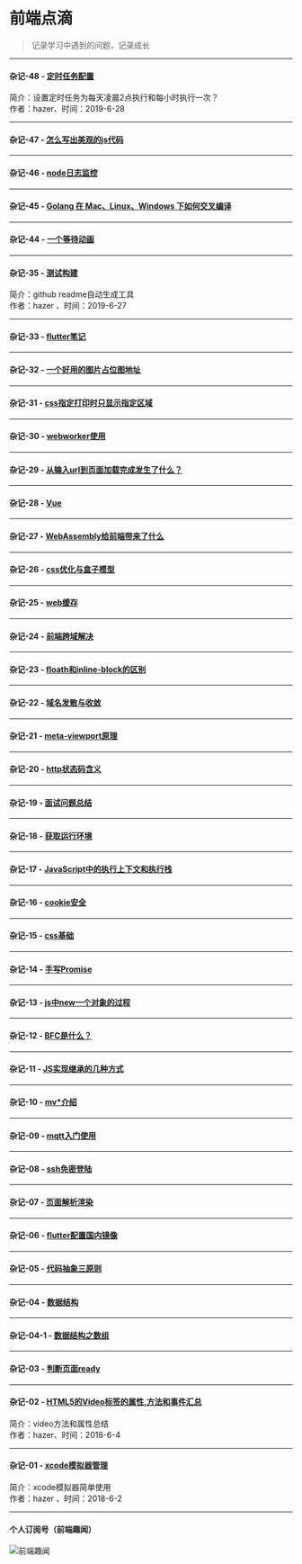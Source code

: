 # 前端点滴
> 记录学习中遇到的问题，记录成长
---
#### 杂记-48 - [定时任务配置](./docs/%E6%9D%82%E8%AE%B0-48.%E5%AE%9A%E6%97%B6%E4%BB%BB%E5%8A%A1%E9%85%8D%E7%BD%AE.md)  
简介：设置定时任务为每天凌晨2点执行和每小时执行一次？  
作者：hazer、时间：2019-6-28  
***
#### 杂记-47 - [怎么写出美观的js代码](./docs/%E6%9D%82%E8%AE%B0-47.%E6%80%8E%E4%B9%88%E5%86%99%E5%87%BA%E7%BE%8E%E8%A7%82%E7%9A%84js%E4%BB%A3%E7%A0%81.md)  
***
#### 杂记-46 - [node日志监控](./docs/%E6%9D%82%E8%AE%B0-46.node%E6%97%A5%E5%BF%97%E7%9B%91%E6%8E%A7.md)  
***
#### 杂记-45 - [Golang 在 Mac、Linux、Windows 下如何交叉编译](./docs/%E6%9D%82%E8%AE%B0-45.Golang%20%E5%9C%A8%20Mac%E3%80%81Linux%E3%80%81Windows%20%E4%B8%8B%E5%A6%82%E4%BD%95%E4%BA%A4%E5%8F%89%E7%BC%96%E8%AF%91.md)  
***
#### 杂记-44 - [一个等待动画](./docs/%E6%9D%82%E8%AE%B0-44.%E4%B8%80%E4%B8%AA%E7%AD%89%E5%BE%85%E5%8A%A8%E7%94%BB.md)  
***
#### 杂记-35 - [测试构建](./docs/%E6%9D%82%E8%AE%B0-35.%E6%B5%8B%E8%AF%95%E6%9E%84%E5%BB%BA.md)  
简介：github readme自动生成工具    
作者：hazer  、时间：2019-6-27    
***
#### 杂记-33 - [flutter笔记](./docs/%E6%9D%82%E8%AE%B0-33.flutter%E7%AC%94%E8%AE%B0.md)  
***
#### 杂记-32 - [一个好用的图片占位图地址](./docs/%E6%9D%82%E8%AE%B0-32.%E4%B8%80%E4%B8%AA%E5%A5%BD%E7%94%A8%E7%9A%84%E5%9B%BE%E7%89%87%E5%8D%A0%E4%BD%8D%E5%9B%BE%E5%9C%B0%E5%9D%80.md)  
***
#### 杂记-31 - [css指定打印时只显示指定区域](./docs/%E6%9D%82%E8%AE%B0-31.css%E6%8C%87%E5%AE%9A%E6%89%93%E5%8D%B0%E6%97%B6%E5%8F%AA%E6%98%BE%E7%A4%BA%E6%8C%87%E5%AE%9A%E5%8C%BA%E5%9F%9F.md)  
***
#### 杂记-30 - [webworker使用](./docs/%E6%9D%82%E8%AE%B0-30.webworker%E4%BD%BF%E7%94%A8.md)  
***
#### 杂记-29 - [从输入url到页面加载完成发生了什么？](./docs/%E6%9D%82%E8%AE%B0-29.%E4%BB%8E%E8%BE%93%E5%85%A5url%E5%88%B0%E9%A1%B5%E9%9D%A2%E5%8A%A0%E8%BD%BD%E5%AE%8C%E6%88%90%E5%8F%91%E7%94%9F%E4%BA%86%E4%BB%80%E4%B9%88%EF%BC%9F.md)  
***
#### 杂记-28 - [Vue](./docs/%E6%9D%82%E8%AE%B0-28.Vue.nextTick%E5%AE%9E%E7%8E%B0.md)  
***
#### 杂记-27 - [WebAssembly给前端带来了什么](./docs/%E6%9D%82%E8%AE%B0-27.WebAssembly%E7%BB%99%E5%89%8D%E7%AB%AF%E5%B8%A6%E6%9D%A5%E4%BA%86%E4%BB%80%E4%B9%88.md)  
***
#### 杂记-26 - [css优化与盒子模型](./docs/%E6%9D%82%E8%AE%B0-26.css%E4%BC%98%E5%8C%96%E4%B8%8E%E7%9B%92%E5%AD%90%E6%A8%A1%E5%9E%8B.md)  
***
#### 杂记-25 - [web缓存](./docs/%E6%9D%82%E8%AE%B0-25.web%E7%BC%93%E5%AD%98.md)  
***
#### 杂记-24 - [前端跨域解决](./docs/%E6%9D%82%E8%AE%B0-24.%E5%89%8D%E7%AB%AF%E8%B7%A8%E5%9F%9F%E8%A7%A3%E5%86%B3.md)  
***
#### 杂记-23 - [floath和inline-block的区别](./docs/%E6%9D%82%E8%AE%B0-23.floath%E5%92%8Cinline-block%E7%9A%84%E5%8C%BA%E5%88%AB.md)  
***
#### 杂记-22 - [域名发散与收敛](./docs/%E6%9D%82%E8%AE%B0-22.%E5%9F%9F%E5%90%8D%E5%8F%91%E6%95%A3%E4%B8%8E%E6%94%B6%E6%95%9B.md)  
***
#### 杂记-21 - [meta-viewport原理](./docs/%E6%9D%82%E8%AE%B0-21.meta-viewport%E5%8E%9F%E7%90%86.md)  
***
#### 杂记-20 - [http状态码含义](./docs/%E6%9D%82%E8%AE%B0-20.http%E7%8A%B6%E6%80%81%E7%A0%81%E5%90%AB%E4%B9%89.md)  
***
#### 杂记-19 - [面试问题总结](./docs/%E6%9D%82%E8%AE%B0-19.%E9%9D%A2%E8%AF%95%E9%97%AE%E9%A2%98%E6%80%BB%E7%BB%93.md)  
***
#### 杂记-18 - [获取运行环境](./docs/%E6%9D%82%E8%AE%B0-18.%E8%8E%B7%E5%8F%96%E8%BF%90%E8%A1%8C%E7%8E%AF%E5%A2%83.md)  
***
#### 杂记-17 - [JavaScript中的执行上下文和执行栈](./docs/%E6%9D%82%E8%AE%B0-17.JavaScript%E4%B8%AD%E7%9A%84%E6%89%A7%E8%A1%8C%E4%B8%8A%E4%B8%8B%E6%96%87%E5%92%8C%E6%89%A7%E8%A1%8C%E6%A0%88.md)  
***
#### 杂记-16 - [cookie安全](./docs/%E6%9D%82%E8%AE%B0-16.cookie%E5%AE%89%E5%85%A8.md)  
***
#### 杂记-15 - [css基础](./docs/%E6%9D%82%E8%AE%B0-15.css%E5%9F%BA%E7%A1%80.md)  
***
#### 杂记-14 - [手写Promise](./docs/%E6%9D%82%E8%AE%B0-14.%E6%89%8B%E5%86%99Promise.md)  
***
#### 杂记-13 - [js中new一个对象的过程](./docs/%E6%9D%82%E8%AE%B0-13.js%E4%B8%ADnew%E4%B8%80%E4%B8%AA%E5%AF%B9%E8%B1%A1%E7%9A%84%E8%BF%87%E7%A8%8B.md)  
***
#### 杂记-12 - [BFC是什么？](./docs/%E6%9D%82%E8%AE%B0-12.BFC%E6%98%AF%E4%BB%80%E4%B9%88%EF%BC%9F.md)  
***
#### 杂记-11 - [JS实现继承的几种方式](./docs/%E6%9D%82%E8%AE%B0-11.JS%E5%AE%9E%E7%8E%B0%E7%BB%A7%E6%89%BF%E7%9A%84%E5%87%A0%E7%A7%8D%E6%96%B9%E5%BC%8F.md)  
***
#### 杂记-10 - [mv*介绍](./docs/%E6%9D%82%E8%AE%B0-10.mv*%E4%BB%8B%E7%BB%8D.md)  
***
#### 杂记-09 - [mqtt入门使用](./docs/%E6%9D%82%E8%AE%B0-09.mqtt%E5%85%A5%E9%97%A8%E4%BD%BF%E7%94%A8.md)  
***
#### 杂记-08 - [ssh免密登陆](./docs/%E6%9D%82%E8%AE%B0-08.ssh%E5%85%8D%E5%AF%86%E7%99%BB%E9%99%86.md)  
***
#### 杂记-07 - [页面解析渲染](./docs/%E6%9D%82%E8%AE%B0-07.%E9%A1%B5%E9%9D%A2%E8%A7%A3%E6%9E%90%E6%B8%B2%E6%9F%93.md)  
***
#### 杂记-06 - [flutter配置国内镜像](./docs/%E6%9D%82%E8%AE%B0-06.flutter%E9%85%8D%E7%BD%AE%E5%9B%BD%E5%86%85%E9%95%9C%E5%83%8F.md)  
***
#### 杂记-05 - [代码抽象三原则](./docs/%E6%9D%82%E8%AE%B0-05.%E4%BB%A3%E7%A0%81%E6%8A%BD%E8%B1%A1%E4%B8%89%E5%8E%9F%E5%88%99.md)  
***
#### 杂记-04 - [数据结构](./docs/%E6%9D%82%E8%AE%B0-04.%E6%95%B0%E6%8D%AE%E7%BB%93%E6%9E%84.md)  
***
#### 杂记-04-1 - [数据结构之数组](./docs/%E6%9D%82%E8%AE%B0-04-1.%E6%95%B0%E6%8D%AE%E7%BB%93%E6%9E%84%E4%B9%8B%E6%95%B0%E7%BB%84.md)  
***
#### 杂记-03 - [判断页面ready](./docs/%E6%9D%82%E8%AE%B0-03.%E5%88%A4%E6%96%AD%E9%A1%B5%E9%9D%A2ready.md)  
***
#### 杂记-02 - [HTML5的Video标签的属性,方法和事件汇总](./docs/%E6%9D%82%E8%AE%B0-02.HTML5%E7%9A%84Video%E6%A0%87%E7%AD%BE%E7%9A%84%E5%B1%9E%E6%80%A7%2C%E6%96%B9%E6%B3%95%E5%92%8C%E4%BA%8B%E4%BB%B6%E6%B1%87%E6%80%BB.md)  
简介：video方法和属性总结  
作者：hazer、时间：2018-6-4  
***
#### 杂记-01 - [xcode模拟器管理](./docs/%E6%9D%82%E8%AE%B0-01.xcode%E6%A8%A1%E6%8B%9F%E5%99%A8%E7%AE%A1%E7%90%86.md)  
简介：xcode模拟器简单使用  
作者：hazer  、时间：2018-6-2    
***


#### 个人订阅号（前端趣闻）
![前端趣闻](https://github.com/mynane/web-problem/blob/master/assets/qrcode.jpg)
